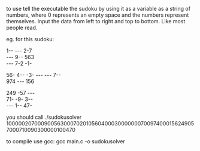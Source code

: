 to use tell the executable the sudoku by using it as a variable as a string of numbers, where 0 represents an empty space and the numbers represent themselves. Input the data from left to right and top to bottom. Like most people read.

eg. for this sudoku:

1--  ---  2-7  
---  9--  563  
---  7-2  -1-  
  
56-  4--  -3-
---  ---  7--  
974  ---  156  
  
249  -57  ---  
71-  -9-  3--  
---  1--  47-  
  
you should call
./sudokusolver 100000207000900563000702010560400030000000700974000156249057000710090300000100470

to compile use gcc:
gcc main.c -o sudokusolver